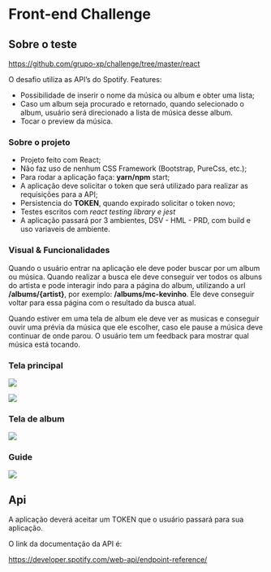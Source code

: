 # Front-end Challenge

## Sobre o teste

https://github.com/grupo-xp/challenge/tree/master/react

O desafio utiliza as API’s do Spotify. Features:

- Possibilidade de inserir o nome da música ou album e obter uma lista;
- Caso um album seja procurado e retornado, quando selecionado o album, usuário será direcionado a lista de música desse album.
- Tocar o preview da música.

### Sobre o projeto

- Projeto feito com React;
- Não faz uso de nenhum CSS Framework (Bootstrap, PureCss, etc.);
- Para rodar a aplicação faça: **yarn/npm** start;
- A aplicação deve solicitar o token que será utilizado para realizar as requisições para a API;
- Persistencia do **TOKEN**, quando expirado solicitar o token novo;
- Testes escritos com _react testing library e jest_
- A aplicação passará por 3 ambientes, DSV - HML - PRD, com build e uso variaveis de ambiente.

### Visual & Funcionalidades

Quando o usuário entrar na aplicação ele deve poder buscar por um album ou música. Quando realizar a busca ele deve conseguir ver todos os albuns do artista e pode interagir indo para a página do album, utilizando a url **/albums/{artist}**, por exemplo: **/albums/mc-kevinho**. Ele deve conseguir voltar para essa página com o resultado da busca atual.

Quando estiver em uma tela de album ele deve ver as musicas e conseguir ouvir uma prévia da música que ele escolher, caso ele pause a música deve continuar de onde parou. O usuário tem um feedback para mostrar qual música está tocando.

### Tela principal

![](https://github.com/rodyrafa/challenge/raw/master/imgs/home_1.jpg)

![](https://github.com/rodyrafa/challenge/raw/master/imgs/home_2.jpg)

### Tela de album

![](https://github.com/rodyrafa/challenge/raw/master/imgs/list.jpg)

### Guide

![](https://github.com/rodyrafa/challenge/raw/master/imgs/guide.jpg)

## Api

A aplicação deverá aceitar um TOKEN que o usuário passará para sua aplicação.

O link da documentação da API é:

https://developer.spotify.com/web-api/endpoint-reference/
